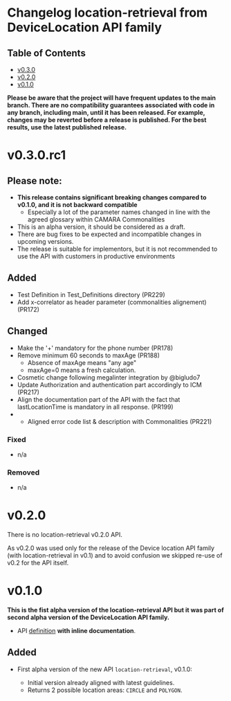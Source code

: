 # Changelog location-retrieval from DeviceLocation API family

## Table of Contents

- [v0.3.0](#v030rc1)
- [v0.2.0](#v020)
- [v0.1.0](#v010)

**Please be aware that the project will have frequent updates to the main branch. There are no compatibility guarantees associated with code in any branch, including main, until it has been released. For example, changes may be reverted before a release is published. For the best results, use the latest published release.**

# v0.3.0.rc1


## Please note:

- **This release contains significant breaking changes compared to v0.1.0, and it is not backward compatible**
  - Especially a lot of the parameter names changed in line with the agreed glossary within CAMARA Commonalities
- This is an alpha version, it should be considered as a draft.
- There are bug fixes to be expected and incompatible changes in upcoming versions. 
- The release is suitable for implementors, but it is not recommended to use the API with customers in productive environments

## Added


* Test Definition in Test_Definitions directory (PR229)
*  Add x-correlator as header parameter (commonalities alignement) (PR172)

## Changed

* Make the '+' mandatory for the phone number (PR178)
* Remove minimum 60 seconds to maxAge (PR188)
  -  Absence of maxAge means "any age"
  -  maxAge=0 means a fresh calculation.
* Cosmetic change following megalinter integration by @bigludo7 
* Update Authorization and authentication part accordingly to ICM (PR217)
* Align the documentation part of the API with the fact that lastLocationTime is mandatory in all response. (PR199)
* - Aligned error code list & description with Commonalities (PR221)

### Fixed

* n/a

### Removed

* n/a

# v0.2.0
There is no location-retrieval v0.2.0 API.

As v0.2.0 was used only for the release of the Device location API family (with location-retrieval in v0.1) and to avoid confusion we skipped re-use of v0.2 for the API itself.

# v0.1.0

**This is the fist alpha version of the location-retrieval API but it was part of second alpha version of the DeviceLocation API family.**

- API [definition](https://github.com/camaraproject/DeviceLocation/blob/release-0.2.0-rc3/code/API_definitions/location-retrieval.yaml) **with inline documentation**.


## Added


* First alpha version of the new API `location-retrieval`, v0.1.0:

    - Initial version already aligned with latest guidelines.
    - Returns 2 possible location areas: `CIRCLE` and `POLYGON`.





